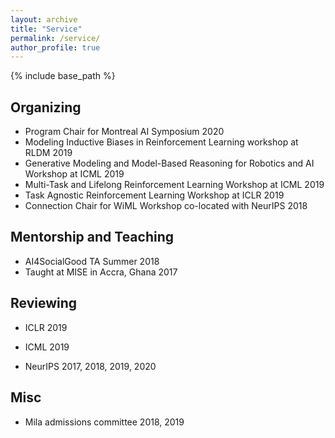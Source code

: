 ```yaml
---
layout: archive
title: "Service"
permalink: /service/
author_profile: true
---
```


{% include base_path %}

## Organizing
* Program Chair for Montreal AI Symposium 2020
* Modeling Inductive Biases in Reinforcement Learning workshop at RLDM 2019
* Generative Modeling and Model-Based Reasoning for Robotics and AI Workshop at ICML 2019
* Multi-Task and Lifelong Reinforcement Learning Workshop at ICML 2019
* Task Agnostic Reinforcement Learning Workshop at ICLR 2019 
* Connection Chair for WiML Workshop co-located with NeurIPS 2018



## Mentorship  and Teaching
* AI4SocialGood TA Summer 2018
* Taught at MISE in Accra, Ghana 2017



## Reviewing
* ICLR 2019

* ICML 2019

* NeurIPS 2017, 2018, 2019, 2020

## Misc
* Mila admissions committee 2018, 2019
